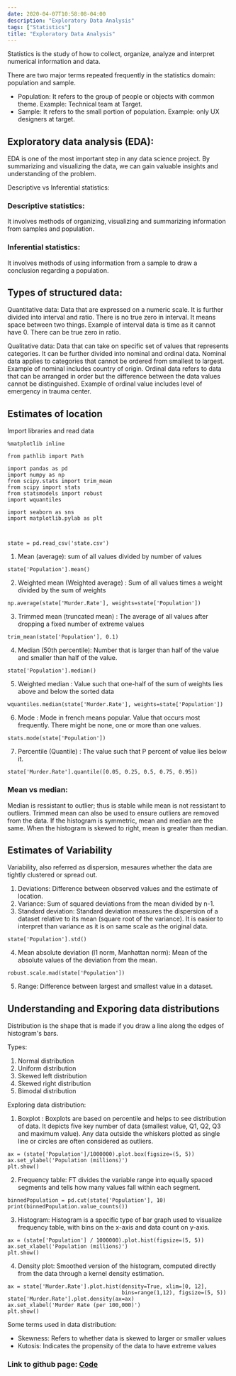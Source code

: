 ```yaml
---
date: 2020-04-07T10:58:08-04:00
description: "Exploratory Data Analysis"
tags: ["Statistics"]
title: "Exploratory Data Analysis"
---
```


Statistics is the study of how to collect, organize, analyze and interpret numerical information and data. 

There are two major terms repeated frequently in the statistics domain: population and sample. 

- Population: It refers to the group of people or objects with common theme. Example: Technical team at Target.
- Sample: It refers to the small portion of population. Example: only UX designers at target.

## Exploratory data analysis (EDA): 
EDA is one of the most important step in any data science project. By summarizing and visualizing the data, we can gain valuable insights and understanding of the problem. 

Descriptive vs Inferential statistics:

### Descriptive statistics:
 It involves methods of organizing, visualizing and summarizing information from samples and population.

 ### Inferential statistics:
It involves methods of using information from a sample to draw a conclusion regarding a population. 

## Types of structured data:

Quantitative data: Data that are expressed on a numeric scale. It is further divided into interval and ratio. There is no true zero in interval. It means space between two things. Example of interval data is time as it cannot have 0. There can be true zero in ratio.

Qualitative data: Data that can take on specific set of values that represents categories. It can be further divided into nominal and ordinal data. Nominal data applies to categories that cannot be ordered from smallest to largest. Example of nominal includes country of origin. Ordinal data refers to data that can be arranged in order but the difference between the data values cannot be distinguished. Example of ordinal value includes level of emergency in trauma center.

## Estimates of location

Import libraries and read data
```
%matplotlib inline

from pathlib import Path

import pandas as pd
import numpy as np
from scipy.stats import trim_mean
from scipy import stats
from statsmodels import robust
import wquantiles

import seaborn as sns
import matplotlib.pylab as plt



state = pd.read_csv('state.csv')
```

1) Mean (average): sum of all values divided by number of values

```
state['Population'].mean()
```

2) Weighted mean (Weighted average) : Sum of all values times a weight divided by the sum of weights

```
np.average(state['Murder.Rate'], weights=state['Population'])
```

3) Trimmed mean (truncated mean) : The average of all values after dropping a fixed number of extreme values

```
trim_mean(state['Population'], 0.1)
```


4) Median (50th percentile): Number that is larger than half of the value and smaller than half of the value.
```
state['Population'].median()
```

5) Weighted median : Value such that one-half of the sum of weights lies above and below the sorted data

```
wquantiles.median(state['Murder.Rate'], weights=state['Population'])
```

6) Mode : Mode in french means popular. Value that occurs most frequently. There might be none, one or more than one values. 

```
stats.mode(state['Population'])
```

7) Percentile (Quantile) : The value such that P percent of value lies below it.
```
state['Murder.Rate'].quantile([0.05, 0.25, 0.5, 0.75, 0.95])
```

### Mean vs median:

Median is ressistant to outlier; thus is stable while mean is not ressistant to outliers. Trimmed mean can also be used to ensure outliers are removed from the data. If the histogram is symmetric, mean and median are the same. When the histogram is skewed to right, mean is greater than median.

## Estimates of Variability

Variability, also referred as dispersion, mesaures whether the data are tightly clustered or spread out.

1) Deviations: Difference between observed values and the estimate of location.
2) Variance: Sum of squared deviations from the mean divided by n-1.
3) Standard deviation: Standard deviation measures the dispersion of a dataset relative to its mean (square root of the variance). It is easier to interpret than variance as it is on same scale as the original data.

```
state['Population'].std()
```
4) Mean absolute deviation (l1 norm, Manhattan norm): Mean of the absolute values of the deviation from the mean.

```
robust.scale.mad(state['Population'])
```

5) Range: Difference between largest and smallest value in a dataset. 



## Understanding and Exporing data distributions

Distribution is the shape that is made if you draw a line along the edges of histogram's bars.

Types:

1) Normal distribution
2) Uniform distribution
3) Skewed left distribution
4) Skewed right distribution
5) Bimodal distribution

Exploring data distribution:

1) Boxplot : Boxplots are based on percentile and helps to see distribution of data. It depicts five key number of data (smallest value, Q1, Q2, Q3 and maximum value). Any data outside the whiskers plotted as single line or circles are often considered as outliers.

```
ax = (state['Population']/1000000).plot.box(figsize=(5, 5))
ax.set_ylabel('Population (millions)')
plt.show()
```

2) Frequency table: FT divides the variable range into equally spaced segments and tells how many values fall within each segment. 

```
binnedPopulation = pd.cut(state['Population'], 10)
print(binnedPopulation.value_counts())
```

3) Histogram: Histogram is a specific type of bar graph used to visualize frequency table, with bins on the x-axis and data count on y-axis.

```
ax = (state['Population'] / 1000000).plot.hist(figsize=(5, 5))
ax.set_xlabel('Population (millions)')
plt.show()
```

4) Density plot: Smoothed version of the histogram, computed directly from the data through a kernel density estimation.

```
ax = state['Murder.Rate'].plot.hist(density=True, xlim=[0, 12], 
                                    bins=range(1,12), figsize=(5, 5))
state['Murder.Rate'].plot.density(ax=ax)
ax.set_xlabel('Murder Rate (per 100,000)')
plt.show()
```

Some terms used in data distribution:

- Skewness: Refers to whether data is skewed to larger or smaller values
- Kutosis: Indicates the propensity of the data to have extreme values


### Link to github page: [Code](https://github.com/shikshya1/statistics/tree/main/exploratory_data_analysis)
